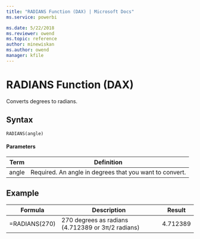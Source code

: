 ```yaml
---
title: "RADIANS Function (DAX) | Microsoft Docs"
ms.service: powerbi 

ms.date: 5/22/2018
ms.reviewer: owend
ms.topic: reference
author: minewiskan
ms.author: owend
manager: kfile
---
```

# RADIANS Function (DAX)
Converts degrees to radians.  
  
## Syntax  
  
```dax
RADIANS(angle)  
```
  
#### Parameters  
  
|Term|Definition|  
|--------|--------------|  
|angle|Required. An angle in degrees that you want to convert.|  
  
## Example  
  
|Formula|Description|Result|  
|-----------|---------------|----------|  
|=RADIANS(270)|270 degrees as radians (4.712389 or 3π/2 radians)|4.712389|  
  
